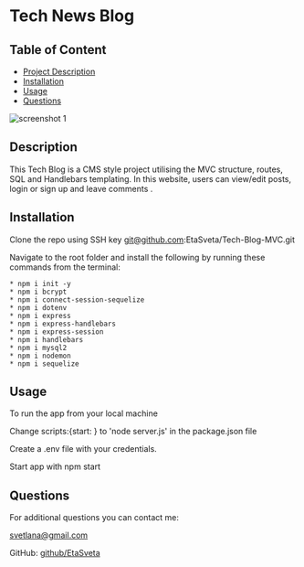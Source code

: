 
  # Tech News Blog

  

  ## Table of Content
  - [Project Description](#description)
  - [Installation](#installation)
  - [Usage](#usage)
  - [Questions](#questions)
  
  ![screenshot 1](https://user-images.githubusercontent.com/109307665/201487296-8fcd11e1-8f4e-47c3-87f9-a211936985e2.png)


  ## Description
  This Tech Blog is a CMS style project utilising the MVC structure, routes, SQL and Handlebars templating. In this website, users can view/edit posts, login or sign up and leave comments .

  ## Installation
  Clone the repo using SSH key git@github.com:EtaSveta/Tech-Blog-MVC.git
  
  
  Navigate to the root folder and install the following by running these commands from the  terminal: 

    * npm i init -y
    * npm i bcrypt
    * npm i connect-session-sequelize
    * npm i dotenv
    * npm i express
    * npm i express-handlebars
    * npm i express-session
    * npm i handlebars
    * npm i mysql2
    * npm i nodemon
    * npm i sequelize

  
  ## Usage
  To run the app from your local machine
  
  Change scripts:{start: } to 'node server.js' in the package.json file
  
  Create a .env file with your credentials.
  
  Start app with npm start 

  
  ## Questions
  For additional questions you can contact me:

  svetlana@gmail.com

  GitHub: [github/EtaSveta](http://github.com/EtaSveta)

